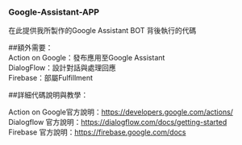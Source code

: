 ### Google-Assistant-APP  

在此提供我所製作的Google Assistant BOT 背後執行的代碼  

##額外需要：  
Action on Google：發布應用至Google Assistant  
DialogFlow：設計對話與處理回應  
Firebase：部屬Fulfillment  

##詳細代碼說明與教學：  

Action on Google官方說明：https://developers.google.com/actions/  
Dialogflow 官方說明：https://dialogflow.com/docs/getting-started  
Firebase 官方說明：https://firebase.google.com/docs  



